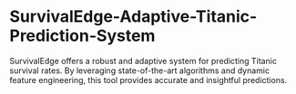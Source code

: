 # SurvivalEdge-Adaptive-Titanic-Prediction-System
SurvivalEdge offers a robust and adaptive system for predicting Titanic survival rates. By leveraging state-of-the-art algorithms and dynamic feature engineering, this tool provides accurate and insightful predictions.
